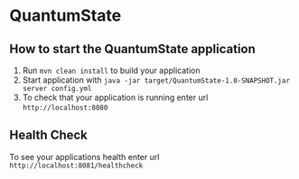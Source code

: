 # QuantumState

How to start the QuantumState application
---

1. Run `mvn clean install` to build your application
1. Start application with `java -jar target/QuantumState-1.0-SNAPSHOT.jar server config.yml`
1. To check that your application is running enter url `http://localhost:8080`

Health Check
---

To see your applications health enter url `http://localhost:8081/healthcheck`
